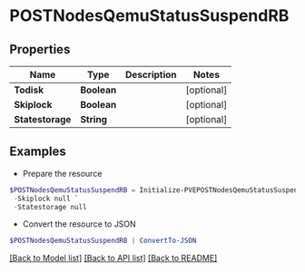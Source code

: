 # POSTNodesQemuStatusSuspendRB
## Properties

Name | Type | Description | Notes
------------ | ------------- | ------------- | -------------
**Todisk** | **Boolean** |  | [optional] 
**Skiplock** | **Boolean** |  | [optional] 
**Statestorage** | **String** |  | [optional] 

## Examples

- Prepare the resource
```powershell
$POSTNodesQemuStatusSuspendRB = Initialize-PVEPOSTNodesQemuStatusSuspendRB  -Todisk null `
 -Skiplock null `
 -Statestorage null
```

- Convert the resource to JSON
```powershell
$POSTNodesQemuStatusSuspendRB | ConvertTo-JSON
```

[[Back to Model list]](../README.md#documentation-for-models) [[Back to API list]](../README.md#documentation-for-api-endpoints) [[Back to README]](../README.md)

